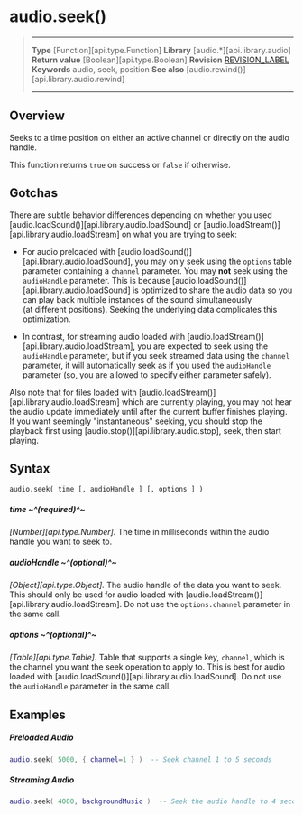 
# audio.seek()

> --------------------- ------------------------------------------------------------------------------------------
> __Type__              [Function][api.type.Function]
> __Library__           [audio.*][api.library.audio]
> __Return value__      [Boolean][api.type.Boolean]
> __Revision__          [REVISION_LABEL](REVISION_URL)
> __Keywords__          audio, seek, position
> __See also__          [audio.rewind()][api.library.audio.rewind]
> --------------------- ------------------------------------------------------------------------------------------


## Overview

Seeks to a time position on either an active channel or directly on the audio handle.

This function returns `true` on success or `false` if otherwise.

## Gotchas

There are subtle behavior differences depending on whether you used [audio.loadSound()][api.library.audio.loadSound] or [audio.loadStream()][api.library.audio.loadStream] on what you are trying to seek:

* For audio preloaded with [audio.loadSound()][api.library.audio.loadSound], you may only seek using the `options` table parameter containing a `channel` parameter. You may __not__ seek using the `audioHandle` parameter. This is because [audio.loadSound()][api.library.audio.loadSound] is optimized to share the audio data so you can play back multiple instances of the sound simultaneously (at&nbsp;different positions). Seeking the underlying data complicates this optimization.

* In contrast, for streaming audio loaded with [audio.loadStream()][api.library.audio.loadStream], you are expected to seek using the `audioHandle` parameter, but if you seek streamed data using the `channel` parameter, it will automatically seek as if you used the `audioHandle` parameter (so,&nbsp;you are allowed to specify either parameter safely).

Also note that for files loaded with [audio.loadStream()][api.library.audio.loadStream] which are currently playing, you may not hear the audio update immediately until after the current buffer finishes playing. If you want seemingly "instantaneous" seeking, you should stop the playback first using [audio.stop()][api.library.audio.stop], seek, then start playing.


## Syntax
	
	audio.seek( time [, audioHandle ] [, options ] )

##### time ~^(required)^~
_[Number][api.type.Number]._ The time in milliseconds within the audio handle you want to seek to.

##### audioHandle ~^(optional)^~
_[Object][api.type.Object]._ The audio handle of the data you want to seek. This should only be used for audio loaded with [audio.loadStream()][api.library.audio.loadStream]. Do not use the `options.channel` parameter in the same call.

##### options ~^(optional)^~
_[Table][api.type.Table]._ Table that supports a single key, `channel`, which is the channel you want the seek operation to apply to. This is best for audio loaded with [audio.loadSound()][api.library.audio.loadSound]. Do not use the `audioHandle` parameter in the same call.


## Examples

##### Preloaded Audio

``````lua
audio.seek( 5000, { channel=1 } )  -- Seek channel 1 to 5 seconds
``````

##### Streaming Audio

``````lua
audio.seek( 4000, backgroundMusic )  -- Seek the audio handle to 4 seconds
``````

